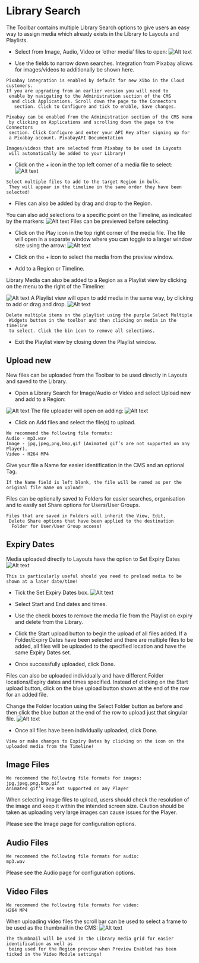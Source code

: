 # Library Search

The Toolbar contains multiple Library Search options to give users an easy way to assign media which already exists in the Library to Layouts and Playlists.

- Select from Image, Audio, Video or ‘other media’ files to open:
  ![Alt text](library1.png)

- Use the fields to narrow down searches.
  Integration from Pixabay allows for images/videos to additionally be shown here.

```
Pixabay integration is enabled by default for new Xibo in the Cloud customers.
If you are upgrading from an earlier version you will need to
 enable by navigating to the Administration section of the CMS
  and click Applications. Scroll down the page to the Connectors
   section. Click to Configure and tick to enable, Save changes.
```

```
Pixabay can be enabled from the Administration section of the CMS menu
 by clicking on Applications and scrolling down the page to the Connectors
 section. Click Configure and enter your API Key after signing up for
 a Pixabay account. PixabayAPI Documentation
```

```
Images/videos that are selected from Pixabay to be used in Layouts
 will automatically be added to your Library!
```

- Click on the + icon in the top left corner of a media file to select:
  ![Alt text](library5.png)

```
Select multiple files to add to the target Region in bulk.
 They will appear in the timeline in the same order they have been selected!
```

- Files can also be added by drag and drop to the Region.

You can also add selections to a specific point on the Timeline, as indicated by the markers:
![Alt text](library7.png)
Files can be previewed before selecting.

- Click on the Play icon in the top right corner of the media file.
  The file will open in a separate window where you can toggle to a larger window size using the arrow:
  ![Alt text](library8.png)

- Click on the + icon to select the media from the preview window.

- Add to a Region or Timeline.

Library Media can also be added to a Region as a Playlist view by clicking on the menu to the right of the Timeline:

![Alt text](library9.png)
A Playlist view will open to add media in the same way, by clicking to add or drag and drop.
![Alt text](library10.png)

```
Delete multiple items on the playlist using the purple Select Multiple
 Widgets button in the toolbar and then clicking on media in the timeline
 to select. Click the bin icon to remove all selections.
```

- Exit the Playlist view by closing down the Playlist window.

## Upload new

New files can be uploaded from the Toolbar to be used directly in Layouts and saved to the Library.

- Open a Library Search for Image/Audio or Video and select Upload new and add to a Region:

![Alt text](library11.png)
The file uploader will open on adding:
![Alt text](library12.png)

- Click on Add files and select the file(s) to upload.

```
We recommend the following file formats:
Audio - mp3.wav
Image - jpg,jpeg,png,bmp,gif (Animated gif’s are not supported on any Player).
Video - H264 MP4
```

Give your file a Name for easier identification in the CMS and an optional Tag.

```
If the Name field is left blank, the file will be named as per the original file name on upload!
```

Files can be optionally saved to Folders for easier searches, organisation and to easily set Share options for Users/User Groups.

```
Files that are saved in Folders will inherit the View, Edit,
 Delete Share options that have been applied to the destination
  Folder for User/User Group access!
```

## Expiry Dates

Media uploaded directly to Layouts have the option to Set Expiry Dates
![Alt text](library112.png)

```
This is particularly useful should you need to preload media to be shown at a later date/time!
```

- Tick the Set Expiry Dates box.
  ![Alt text](library113.png)
- Select Start and End dates and times.

- Use the check boxes to remove the media file from the Playlist on expiry and delete from the Library.

- Click the Start upload button to begin the upload of all files added. If a Folder/Expiry Dates have been selected and there are multiple files to be added, all files will be uploaded to the specified location and have the same Expiry Dates set.

- Once successfully uploaded, click Done.

Files can also be uploaded individually and have different Folder locations/Expiry dates and times specified. Instead of clicking on the Start upload button, click on the blue upload button shown at the end of the row for an added file.

Change the Folder location using the Select Folder button as before and then click the blue button at the end of the row to upload just that singular file.
![Alt text](libraryy.png)

- Once all files have been individually uploaded, click Done.

```
View or make changes to Expiry Dates by clicking on the icon on the
uploaded media from the Timeline!
```

## Image Files

```
We recommend the following file formats for images:
jpg,jpeg,png,bmp,gif
Animated gif’s are not supported on any Player
```

When selecting image files to upload, users should check the resolution of the image and keep it within the intended screen size. Caution should be taken as uploading very large images can cause issues for the Player.

Please see the Image page for configuration options.

## Audio Files

```
We recommend the following file formats for audio:
mp3.wav
```

Please see the Audio page for configuration options.

## Video Files

```
We recommend the following file formats for video:
H264 MP4
```

When uploading video files the scroll bar can be used to select a frame to be used as the thumbnail in the CMS:
![Alt text](libraryFile.png)

```
The thumbnail will be used in the Library media grid for easier identification as well as
 being used for the Region preview when Preview Enabled has been ticked in the Video Module settings!
```

